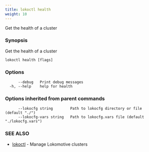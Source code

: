 ```yaml
---
title: lokoctl health
weight: 10
---
```


Get the health of a cluster

### Synopsis

Get the health of a cluster

```
lokoctl health [flags]
```

### Options

```
      --debug   Print debug messages
  -h, --help    help for health
```

### Options inherited from parent commands

```
      --lokocfg string        Path to lokocfg directory or file (default "./")
      --lokocfg-vars string   Path to lokocfg.vars file (default "./lokocfg.vars")
```

### SEE ALSO

* [lokoctl](lokoctl.md)	 - Manage Lokomotive clusters

